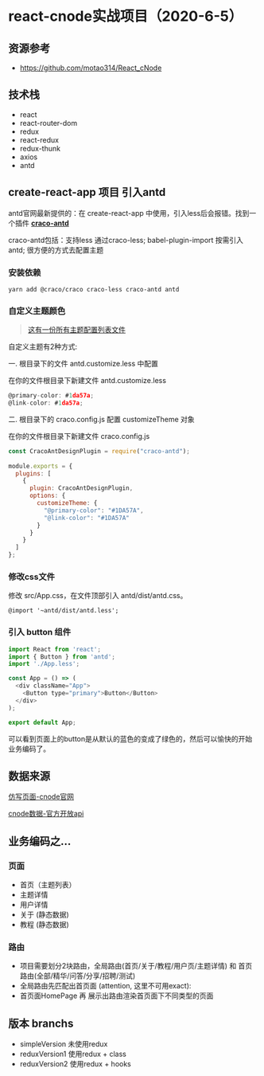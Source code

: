 # react-cnode实战项目（2020-6-5）
## 资源参考
- https://github.com/motao314/React_cNode
## 技术栈
- react
- react-router-dom
- redux
- react-redux
- redux-thunk
- axios
- antd

## create-react-app 项目 引入antd
antd官网最新提供的：在 create-react-app 中使用，引入less后会报错。找到一个插件 **[craco-antd](https://www.npmjs.com/package/craco-antd)**

craco-antd包括：支持less 通过craco-less;  babel-plugin-import 按需引入antd;  很方便的方式去配置主题
### 安装依赖
```
yarn add @craco/craco craco-less craco-antd antd
```
### 自定义主题颜色
> [这有一份所有主题配置列表文件](https://github.com/ant-design/ant-design/blob/master/components/style/themes/default.less)

自定义主题有2种方式:

一. 根目录下的文件 antd.customize.less 中配置

在你的文件根目录下新建文件 antd.customize.less
```javascript
@primary-color: #1da57a;
@link-color: #1da57a;
```

二. 根目录下的 craco.config.js 配置 customizeTheme 对象

在你的文件根目录下新建文件 craco.config.js


```javascript
const CracoAntDesignPlugin = require("craco-antd");
 
module.exports = {
  plugins: [
    {
      plugin: CracoAntDesignPlugin,
      options: {
        customizeTheme: {
          "@primary-color": "#1DA57A",
          "@link-color": "#1DA57A"
        }
      }
    }
  ]
};
```

### 修改css文件
修改 src/App.css，在文件顶部引入 antd/dist/antd.css。

`@import '~antd/dist/antd.less';`

### 引入 button 组件
```javascript
import React from 'react';
import { Button } from 'antd';
import './App.less';

const App = () => (
  <div className="App">
    <Button type="primary">Button</Button>
  </div>
);

export default App;
```
可以看到页面上的button是从默认的蓝色的变成了绿色的，然后可以愉快的开始业务编码了。

## 数据来源
[仿写页面-cnode官网](https://cnodejs.org)

[cnode数据-官方开放api](https://cnodejs.org/api)

## 业务编码之...

### 页面
- 首页（主题列表）
- 主题详情
- 用户详情
- 关于 (静态数据)
- 教程 (静态数据)

### 路由
- 项目需要划分2块路由，全局路由(首页/关于/教程/用户页/主题详情) 和 首页路由(全部/精华/问答/分享/招聘/测试)
- 全局路由先匹配出首页面 (attention, 这里不可用exact): <Route path="/index" component = {HomePage} />
- 首页面HomePage 再 展示出路由渲染首页面下不同类型的页面 <Route path="/index/:type" component={HomeList} />


## 版本 branchs
- simpleVersion 未使用redux
- reduxVersion1 使用redux + class
- reduxVersion2 使用redux + hooks